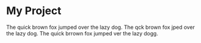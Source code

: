 # My Project

The quick brown fox jumped over the lazy dog. The qck brown fox jped over the lazy dog. The quick brrown fox jumped ver the lazy dogg.
